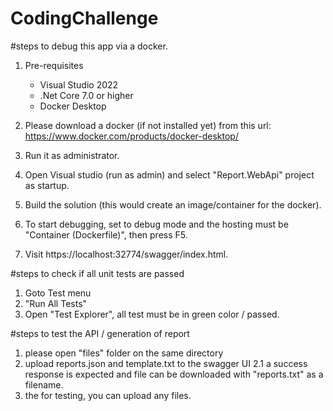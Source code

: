 # CodingChallenge

#steps to debug this app via a docker.

1. Pre-requisites
    * Visual Studio 2022
    * .Net Core 7.0 or higher
    * Docker Desktop

1. Please download a docker (if not installed yet) from this url: https://www.docker.com/products/docker-desktop/
2. Run it as administrator.
3. Open Visual studio (run as admin) and select "Report.WebApi" project as startup.
4. Build the solution (this would create an image/container for the docker).
5. To start debugging, set to debug mode and the hosting must be "Container (Dockerfile)", then press F5.
4. Visit https://localhost:32774/swagger/index.html.


#steps to check if all unit tests are passed
1. Goto Test menu
2. "Run All Tests"
3. Open "Test Explorer", all test must be in green color / passed.


#steps to test the API / generation of report
1. please open "files" folder on the same directory
2. upload reports.json and template.txt to the swagger UI
    2.1 a success response is expected and file can be downloaded with "reports.txt" as a filename.
3. the for testing, you can upload any files.
